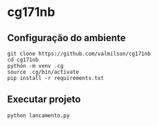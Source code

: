 # cg171nb

## Configuração do ambiente

```
git clone https://github.com/valmilson/cg171nb
cd cg171nb
python -m venv .cg
source .cg/bin/activate
pip install -r requirements.txt
```

## Executar projeto

```
python lancamento.py
```
